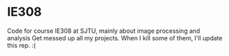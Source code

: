 # IE308
Code for course IE308 at SJTU, mainly about image processing and analysis 
Get messed up all my projects.
When I kill some of them, I'll update this rep. :(
